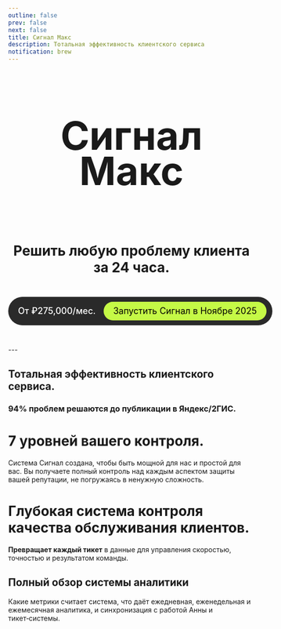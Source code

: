 ```yaml
---
outline: false
prev: false
next: false
title: Сигнал Макс
description: Тотальная эффективность клиентского сервиса
notification: brew
---
```


<SignalProductsSlider />

<div align="center">

<h1 class="responsive-heading">Сигнал Макс</h1>

<br>

<h1>
  <span>Решить любую проблему клиента за 24 часа.</span>
</h1>

<div class="checkup-cta-section">
  <div class="checkup-price">От ₽275,000/мес.</div>
  <a href="/apply" class="btn-cta">Запустить Сигнал в Ноябре 2025</a>
</div>

</div>

<br>
---
<br>

## Тотальная эффективность клиентского сервиса.
### 94% проблем решаются до публикации в Яндекс/2ГИС.

<Dialogs3Cards />

# 7 уровней вашего контроля.

Система Сигнал создана, чтобы быть мощной для нас и простой для вас. 
Вы получаете полный контроль над каждым аспектом защиты вашей репутации, не погружаясь в ненужную сложность.

<Dialogs7LevelsControl />

# Глубокая система контроля качества обслуживания клиентов.

<p>
  <strong>Превращает каждый тикет</strong> в данные для управления скоростью, точностью и результатом команды.
</p>

<AnaliticsSpecsSlider />

## Полный обзор системы аналитики

Какие метрики считает система, что даёт ежедневная, еженедельная и ежемесячная аналитика, и синхронизация с работой Анны и тикет‑системы.

<AnalyticsAccordion />

<DialogsWidgets />

<style>
.responsive-heading {
  font-size: 80px !important;
  line-height: 0.9 !important;
}

@media screen and (max-width: 768px) {
  .responsive-heading {
    font-size: 65px !important;
    line-height: 1.1 !important;
  }
}

@media screen and (max-width: 480px) {
  .responsive-heading {
    font-size: 50px !important;
    line-height: 1.1 !important;
  }
}
</style>

<style>
/* Checkup CTA Section - Perfect Single Line */
.checkup-cta-section {
  background-color: #2a2a2a;
  padding: 10px 12px 10px 20px;
  border-radius: 999px;
  margin: 24px 0;
  display: inline-flex;
  align-items: center;
  gap: 16px;
  width: fit-content;
}

.checkup-price {
  color: #ffffff;
  margin: 0;
  padding: 0;
  font-size: 18px;
  font-weight: 500;
  white-space: nowrap;
  line-height: 1;
}

/* CTA Button - Same Size, Normal Weight */
.btn-cta {
  background-color: #C5F946;
  color: #000 !important;
  padding: 10px 20px;
  border-radius: 999px;
  font-weight: 400;
  font-size: 18px;
  text-align: center;
  text-decoration: none;
  transition: all 0.3s ease;
  cursor: pointer;
  border: none;
  white-space: nowrap;
  display: inline-block;
  line-height: 1;
}

.btn-cta:hover {
  background-color: #b3e63d;
  transform: translateY(-1px);
  text-decoration: none !important;
  box-shadow: 0 4px 12px rgba(197, 249, 70, 0.25);
}

/* Responsive - Full width on mobile */
@media (max-width: 767px) {
  .checkup-cta-section {
    display: flex;
    width: 100%;
    flex-direction: column;
    padding: 16px 20px;
    gap: 12px;
    border-radius: 20px;
  }
  
  .checkup-price {
    font-size: 18px;
    text-align: center;
  }
  
  .btn-cta {
    width: 100%;
    padding: 12px 24px;
  }
}
</style>



